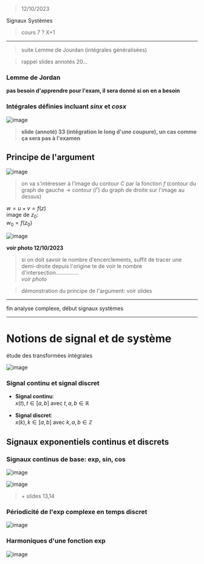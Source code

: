 > 12/10/2023

Signaux Systèmes  
> cours 7 ? X+1  
-------------------

> suite Lemme de Jourdan (intégrales généralisées)  

> rappel slides annotés 20...

### Lemme de Jordan
**pas besoin d'apprendre pour l'exam, il sera donné si on en a besoin**  

### Intégrales définies incluant $sin x$ et $cos x$

![image](https://github.com/LucasPlacentino/UNI-ULB/assets/23436953/88f39a0e-7bf5-449c-94c1-ac20b6804f06)  

> **slide (annoté) 33 (intégration le long d'une coupure), un cas comme ça sera pas à l'examen**  

## Principe de l'argument

![image](https://github.com/LucasPlacentino/UNI-ULB/assets/23436953/bbb27370-8241-45ac-b893-cc0766d06cea)  

> on va s'intéresser à l'image du contour $C$ par la fonction $f$ (contour du graph de gauche $\rightarrow$ contour ($\Gamma$) du graph de droite sur l'image au dessus)  

$w = u+v =f(z)$  
image de $z_0$:  
$w_0=f(z_0)$  

![image](https://github.com/LucasPlacentino/UNI-ULB/assets/23436953/736afb8d-e562-405e-b2ff-013cdd38f801)  

**voir photo 12/10/2023**  

> si on doit savoir le nombre d'encerclements, suffit de tracer une demi-droite depuis l'origine te de voir le nombre d'intersection...............  
> _voir photo_  

> démonstration du principe de l'argument: voir slides  


-------------------------------

fin analyse complexe, début signaux systèmes

-------------------------------

# Notions de signal et de système

étude des transformées intégrales  

![image](https://github.com/LucasPlacentino/UNI-ULB/assets/23436953/969b631c-22b8-4f1c-96f4-b18098374766)  

### Signal continu et signal discret

- **Signal continu**:  
    $x(t), t \in [a,b] \text{ avec } t,a,b \in \mathbb{R}$  

- **Signal discret**:  
    $x(k), k \in [a,b] \text{ avec } k,a,b \in \mathbb{Z}$  

## Signaux exponentiels continus et discrets
### Signaux continus de base: exp, sin, cos

![image](https://github.com/LucasPlacentino/UNI-ULB/assets/23436953/00f7ebbe-4cb2-4ac6-89eb-21e30a3044b8)  

![image](https://github.com/LucasPlacentino/UNI-ULB/assets/23436953/2360479c-2d18-45fa-8ab3-c042db49cefd)  

> \+ slides 13,14  

### Périodicité de l'exp complexe en temps discret

![image](https://github.com/LucasPlacentino/UNI-ULB/assets/23436953/b68140cb-532b-4cb3-b779-ab6af2b596ce)  

### Harmoniques d'une fonction exp

![image](https://github.com/LucasPlacentino/UNI-ULB/assets/23436953/3512e43c-5f22-4e19-a8d5-5ac2a7d2ef2c)  
















